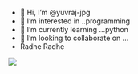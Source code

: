 - 👋 Hi, I’m @yuvraj-jpg
- 👀 I’m interested in ..programming
- 🌱 I’m currently learning ...python 
- 💞️ I’m looking to collaborate on ...
- Radhe Radhe 

<!---
yuvraj-jpg/yuvraj-jpg is a ✨ special ✨ repository because its `README.md` (this file) appears on your GitHub profile.
You can click the Preview link to take a look at your changes.
--->
<img src="- name: Profile Readme Stats uses: teoxoy/profile-readme-stats@v1.2">
